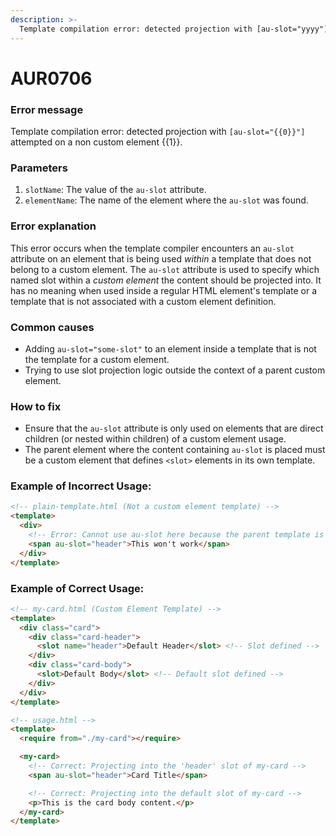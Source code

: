 ```yaml
---
description: >-
  Template compilation error: detected projection with [au-slot="yyyy"] attempted on a non custom element zzzz.
---
```


# AUR0706

### **Error message**

Template compilation error: detected projection with `[au-slot="{{0}}"]` attempted on a non custom element {{1}}.

### **Parameters**

1.  `slotName`: The value of the `au-slot` attribute.
2.  `elementName`: The name of the element where the `au-slot` was found.

### Error explanation

This error occurs when the template compiler encounters an `au-slot` attribute on an element that is being used *within* a template that does not belong to a custom element. The `au-slot` attribute is used to specify which named slot within a *custom element* the content should be projected into. It has no meaning when used inside a regular HTML element's template or a template that is not associated with a custom element definition.

### Common causes

- Adding `au-slot="some-slot"` to an element inside a template that is not the template for a custom element.
- Trying to use slot projection logic outside the context of a parent custom element.

### How to fix

- Ensure that the `au-slot` attribute is only used on elements that are direct children (or nested within children) of a custom element usage.
- The parent element where the content containing `au-slot` is placed must be a custom element that defines `<slot>` elements in its own template.

### Example of Incorrect Usage:

```html
<!-- plain-template.html (Not a custom element template) -->
<template>
  <div>
    <!-- Error: Cannot use au-slot here because the parent template is not a custom element -->
    <span au-slot="header">This won't work</span>
  </div>
</template>
```

### Example of Correct Usage:

```html
<!-- my-card.html (Custom Element Template) -->
<template>
  <div class="card">
    <div class="card-header">
      <slot name="header">Default Header</slot> <!-- Slot defined -->
    </div>
    <div class="card-body">
      <slot>Default Body</slot> <!-- Default slot defined -->
    </div>
  </div>
</template>

<!-- usage.html -->
<template>
  <require from="./my-card"></require>

  <my-card>
    <!-- Correct: Projecting into the 'header' slot of my-card -->
    <span au-slot="header">Card Title</span>

    <!-- Correct: Projecting into the default slot of my-card -->
    <p>This is the card body content.</p>
  </my-card>
</template>
```
